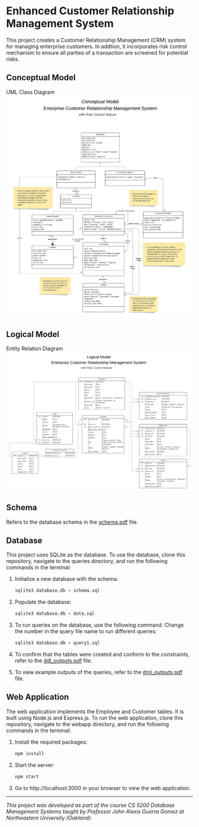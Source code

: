 # Enhanced Customer Relationship Management System

This project creates a Customer Relationship Management (CRM) system for managing enterprise customers. In addtion, it incorporates risk control mechanism to ensure all parties of a transaction are screened for potential risks.

<!-- The system is built using Node.js and Express.js, and uses [database name] as the database. -->

## Conceptual Model

UML Class Diagram
![UML Class Diagram](diagrams/uml.png)

## Logical Model

Entity Relation Diagram
![Entity Relation Diagram](diagrams/erd.png)

## Schema

Refers to the database schema in the [schema.pdf](docs/schema.pdf) file.

## Database

This project uses SQLite as the database. To use the database, clone this repository, navigate to the queries directory, and run the following commands in the terminal:

1. Initialize a new database with the schema:

   ```bash
   sqlite3 database.db < schema.sql
   ```

2. Populate the database:

   ```bash
   sqlite3 database.db < data.sql
   ```

3. To run queries on the database, use the following command. Change the number in the query file name to run different queries:

   ```bash
   sqlite3 database.db < query1.sql
   ```

4. To confirm that the tables were created and conform to the constraints, refer to the [ddl_outputs.pdf](docs/ddl_outputs.pdf) file.

5. To view example outputs of the queries, refer to the [dml_outputs.pdf](docs/dml_outputs.pdf) file.

## Web Application

The web application implements the Employee and Customer tables. It is built using Node.js and Express.js. To run the web application, clone this repository, navigate to the webapp directory, and run the following commands in the terminal:

1. Install the required packages:

   ```bash
   npm install
   ```

2. Start the server:

   ```bash
   npm start
   ```

3. Go to http://localhost:3000 in your browser to view the web application.

---

_This project was developed as part of the course CS 5200 Database Management Systems taught by Professor John Alexis Guerra Gomez at Northeastern University (Oakland)._
